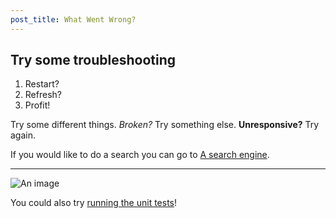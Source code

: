 ```yaml
---
post_title: What Went Wrong?
---
```


## Try some troubleshooting

1. Restart?
2. Refresh?
3. Profit!

Try some different things. _Broken?_ Try something else. **Unresponsive?** Try again.

If you would like to do a search you can go to [A search engine](google.com).

---

![An image](https://picsum.photos/200/300 'This is an image.')

You could also try [running the unit tests](../../testing/unit-tests.md)!
